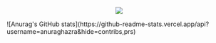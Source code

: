 <p align="center"><a align="center" href="#"><img src="https://readme-typing-svg.herokuapp.com?font=Fira+Code&pause=1000&random=false&width=435&lines=Welcome+to+dennivan's+profile"></a></p>
![Anurag's GitHub stats](https://github-readme-stats.vercel.app/api?username=anuraghazra&hide=contribs,prs)
